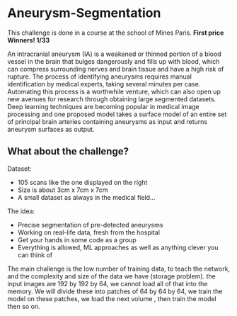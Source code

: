 # Aneurysm-Segmentation

This challenge is done in a course at the school of Mines Paris. **First price Winners! 1/33**

An intracranial aneurysm (IA) is a weakened or thinned portion of a blood vessel in the brain that bulges dangerously and fills up with blood, which can compress surrounding nerves and brain tissue and have a high risk of rupture. The process of identifying aneurysms requires manual identification by medical experts, taking several minutes per case. Automating this process is a worthwhile venture, which can also open up new avenues for research through obtaining large segmented datasets. Deep learning techniques are becoming popular in medical image processing and one proposed model takes a surface model of an entire set of principal brain arteries containing aneurysms as input and returns aneurysm surfaces as output.

## What about the challenge? 
Dataset:
- 105 scans like the one displayed on the right
- Size is about 3cm x 7cm x 7cm
- A small dataset as always in the medical field…

The idea:
- Precise segmentation of pre-detected aneurysms
- Working on real-life data, fresh from the hospital
- Get your hands in some code as a group
- Everything is allowed, ML approaches as well as anything clever you can think of 

The main challenge is the low number of training data, to teach the network, and the complexity and size of the data we have (storage problem). the input images are 192 by 192 by 64, we cannot load all of that into the memory. We will divide these into patches of 64 by 64 by 64, we train the model on these patches, we load the next volume , then train the model then so on.
